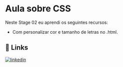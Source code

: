 # Aula sobre CSS

Neste Stage 02 eu aprendi os seguintes recursos:
- Com personalizar cor e tamanho de letras no .html.

## 🔗 Links
[![linkedin](https://img.shields.io/badge/linkedin-0A66C2?style=for-the-badge&logo=linkedin&logoColor=white)](https://www.linkedin.com/in/lara-smadeski-60a2632a0)